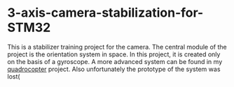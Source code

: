 # 3-axis-camera-stabilization-for-STM32
This is a stabilizer training project for the camera. The central module of the project is the orientation system in space. In this project, it is created only on the basis of a gyroscope. A more advanced system can be found in my [quadrocopter](https://github.com/NikitaAgeev/Quadrocopter) project. Also unfortunately the prototype of the system was lost(
